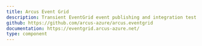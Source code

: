 ```yaml
---
title: Arcus Event Grid
description: Transient EventGrid event publishing and integration test fixtures for easy use.
github: https://github.com/arcus-azure/arcus.eventgrid
documentation: https://eventgrid.arcus-azure.net/
type: component
---
```

